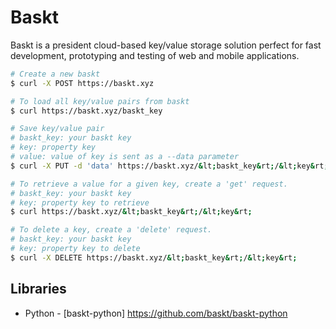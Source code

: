 # Baskt

Baskt is a president cloud-based key/value storage solution perfect for fast
development, prototyping and testing of web and mobile applications.

```bash
# Create a new baskt
$ curl -X POST https://baskt.xyz

# To load all key/value pairs from baskt
$ curl https://baskt.xyz/baskt_key

# Save key/value pair
# baskt_key: your baskt key
# key: property key
# value: value of key is sent as a --data parameter
$ curl -X PUT -d 'data' https://baskt.xyz/&lt;baskt_key&rt;/&lt;key&rt;

# To retrieve a value for a given key, create a 'get' request.
# baskt_key: your baskt key
# key: property key to retrieve
$ curl https://baskt.xyz/&lt;baskt_key&rt;/&lt;key&rt;

# To delete a key, create a 'delete' request.
# baskt_key: your baskt key
# key: property key to delete
$ curl -X DELETE https://baskt.xyz/&lt;baskt_key&rt;/&lt;key&rt;
```

## Libraries

- Python - [baskt-python] https://github.com/baskt/baskt-python
